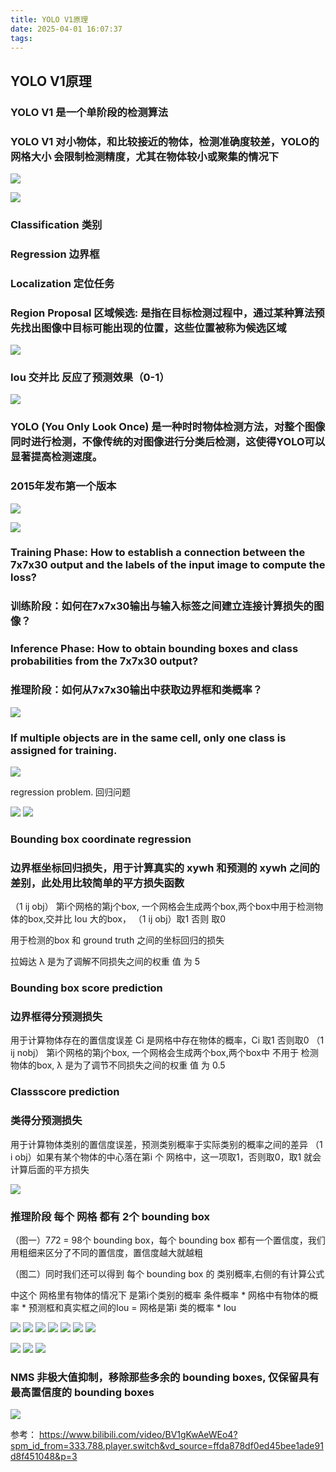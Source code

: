 ```yaml
---
title: YOLO V1原理
date: 2025-04-01 16:07:37
tags:
---
```


## YOLO V1原理

### YOLO V1 是一个单阶段的检测算法
### YOLO V1 对小物体，和比较接近的物体，检测准确度较差，YOLO的网格大小 会限制检测精度，尤其在物体较小或聚集的情况下


![](../images/yolov1_ppt/yolov1_ppt-01.png)

![](../images/yolov1_ppt/yolov1_ppt-02.png)
### Classification 类别
### Regression 边界框
### Localization 定位任务
### Region Proposal 区域候选: 是指在目标检测过程中，通过某种算法预先找出图像中目标可能出现的位置，这些位置被称为候选区域

![](../images/yolov1_ppt/yolov1_ppt-03.png)

### Iou 交并比 反应了预测效果（0-1）
![](../images/yolov1_ppt/yolov1_ppt-04.png)

### YOLO (You Only Look Once) 是一种时时物体检测方法，对整个图像同时进行检测，不像传统的对图像进行分类后检测，这使得YOLO可以显著提高检测速度。

### 2015年发布第一个版本

![](../images/yolov1_ppt/yolov1_ppt-05.png)



![](../images/yolov1_ppt/yolov1_ppt-06.png)

### Training Phase: How to establish a connection between the 7x7x30 output and the labels of the input image to compute the loss?
### 训练阶段：如何在7x7x30输出与输入标签之间建立连接计算损失的图像？
### Inference Phase: How to obtain bounding boxes and class probabilities from the 7x7x30 output?
### 推理阶段：如何从7x7x30输出中获取边界框和类概率？

![](../images/yolov1_ppt/yolov1_ppt-07.png)

### If multiple objects are in the same cell, only one class is assigned for training.

![](../images/yolov1_ppt/yolov1_ppt-08.png)

regression problem. 回归问题

![](../images/yolov1_ppt/yolov1_ppt-09.png)
![](../images/yolov1_ppt/yolov1_ppt-10.png)

### Bounding box coordinate regression 
### 边界框坐标回归损失，用于计算真实的 xywh 和预测的 xywh 之间的差别，此处用比较简单的平方损失函数
（1 ij obj） 第i个网格的第j个box, 一个网格会生成两个box,两个box中用于检测物体的box,交并比 Iou 大的box， （1 ij obj）取1 否则 取0

用于检测的box 和 ground truth 之间的坐标回归的损失

拉姆达 λ 是为了调解不同损失之间的权重 值 为 5

### Bounding box score prediction
### 边界框得分预测损失
用于计算物体存在的置信度误差
Ci 是网格中存在物体的概率，Ci 取1 否则取0
（1 ij nobj） 第i个网格的第j个box, 一个网格会生成两个box,两个box中 不用于 检测物体的box, λ 是为了调节不同损失之间的权重 值 为 0.5


### Classscore prediction
### 类得分预测损失
用于计算物体类别的置信度误差，预测类别概率于实际类别的概率之间的差异
（1 i obj）如果有某个物体的中心落在第i 个 网格中，这一项取1，否则取0，取1 就会计算后面的平方损失

![](../images/yolov1_ppt/yolov1_ppt-11.png)


### 推理阶段 每个 网格 都有 2个 bounding box

（图一）7*7*2 = 98个 bounding box，每个 bounding box 都有一个置信度，我们用粗细来区分了不同的置信度，置信度越大就越粗

（图二）同时我们还可以得到 每个 bounding box 的 类别概率,右侧的有计算公式

中这个 网格里有物体的情况下 是第i个类别的概率 条件概率 * 网格中有物体的概率 * 预测框和真实框之间的Iou 
= 网格是第i 类的概率 * Iou


![](../images/yolov1_ppt/yolov1_ppt-12.png)
![](../images/yolov1_ppt/yolov1_ppt-13.png)
![](../images/yolov1_ppt/yolov1_ppt-14.png)
![](../images/yolov1_ppt/yolov1_ppt-15.png)
![](../images/yolov1_ppt/yolov1_ppt-16.png)
![](../images/yolov1_ppt/yolov1_ppt-17.png)
![](../images/yolov1_ppt/yolov1_ppt-18.png)



![](../images/yolov1_ppt/yolov1_ppt-19.png)
![](../images/yolov1_ppt/yolov1_ppt-20.png)
![](../images/yolov1_ppt/yolov1_ppt-21.png)

### NMS 非极大值抑制，移除那些多余的 bounding boxes, 仅保留具有最高置信度的 bounding boxes


![](../images/yolov1_ppt/yolov1_ppt-22.png)


参考：
https://www.bilibili.com/video/BV1gKwAeWEo4?spm_id_from=333.788.player.switch&vd_source=ffda878df0ed45bee1ade91d8f451048&p=3